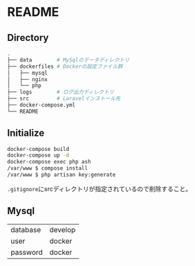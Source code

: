 # README

## Directory

``` bash
.
├── data        # MySqlのデータディレクトリ
├── dockerfiles # Dockerの設定ファイル群
│   ├── mysql
│   ├── nginx
│   └── php
├── logs        # ログ出力ディレクトリ
├── src         # Laravelインストール先
├── docker-compose.yml
└── README
```

## Initialize

``` bash
docker-compose build
docker-compose up -d
docker-compose exec php ash
/var/www $ compose install
/var/www $ php artisan key:generate
```

`.gitignore`にsrcディレクトリが指定されているので削除すること。

## Mysql

| | |
|:--|:--|
| database | develop |
| user | docker |
| password | docker |
